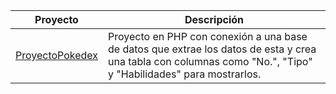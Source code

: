 Proyecto | Descripción
----------|------------
[ProyectoPokedex](/ProyectoPokedex/index.php) | Proyecto en PHP con conexión a una base de datos que extrae los datos de esta y crea una tabla con columnas como "No.", "Tipo" y "Habilidades" para mostrarlos.
